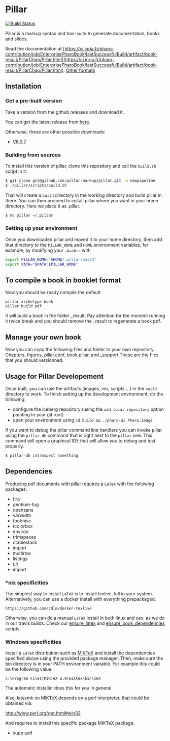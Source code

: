# Pillar

[![Build Status](https://travis-ci.org/pillar-markup/pillar.svg?branch=stable)](https://travis-ci.org/pillar-markup/pillar)

Pillar is a markup syntax and tool-suite to generate documentation, books and slides.

Read the documentation at [https://ci.inria.fr/pharo-contribution/job/EnterprisePharoBook/lastSuccessfulBuild/artifact/book-result/PillarChap/Pillar.html](https://ci.inria.fr/pharo-contribution/job/EnterprisePharoBook/lastSuccessfulBuild/artifact/book-result/PillarChap/Pillar.html).
[Other formats](https://ci.inria.fr/pharo-contribution/job/EnterprisePharoBook/lastSuccessfulBuild/artifactbook-result/PillarChap/)

## Installation

### Get a pre-built version

Take a version from the github releases and download it.

You can get the latest release from [here](https://github.com/pillar-markup/pillar/releases).

Otherwise, these are other possible downloads:
- [V6.0.7](https://github.com/pillar-markup/pillar/archive/v6.0.7.zip)

### Building from sources

To install this version of pillar, clone this repository and call the `build.sh` script in it:

```bash
$ git clone git@github.com:pillar-markup/pillar.git -b newpipeline
$ ./pillar/scripts/build.sh
```

That will create a `build` directory in the working directory and build pillar in there. You can then proceed to install pillar where you want in your home directory.
Here we place it as .pillar. 

```bash
$ mv pillar ~/.pillar
```
### Setting up your environment

Once you downloaded pillar and moved it to your home directory, 
then add that directory to the `PILLAR_HOME` and `HOME` environment variables, for example, by modifying your `.bashrc` with

```bash
export PILLAR_HOME="$HOME/.pillar/build"
export PATH="$PATH:$PILLAR_HOME"
```


## To compile a book in booklet format
Now you should be ready compile the default 

```
pillar archetype book
pillar build pdf
```
It will build a book in the folder _result. Pay attention for the moment 
running it twice break and you should remove the _result to regenerate a book pdf. 

## Manage your own book
Now you can copy the following files and folder to your own repository. 
Chapters, figures, pillar.conf, book.pillar, and _support
These are the files that you should versionned. 



## Usage for Pillar Developement
Once built, you can use the artifacts (images, vm, scripts....) in the `build` directory to work.
To finish setting up the development environment, do the following:
- configure the iceberg repository (using the `add local repository` option pointing to your git root)
- open your environment using `cd build && ./pharo-ui Pharo.image`

If you want to debug the pillar command line handlers you can invoke pillar using the `pillar-db` command that is right next to the `pillar` one. This command will open a graphical IDE that will allow you to debug and test properly.

```bash
$ pillar-db introspect something
```

## Dependencies

Producing pdf documents with pillar requires a `LaTeX` with the following packages:

- fira
- gentium-tug
- opensans
- varwidth
- footmisc
- tcolorbox
- environ
- trimspaces
- ctablestack
- import
- multirow
- listings
- url
- import

### *nix specificities

The simplest way to install `LaTeX` is to install texlive-full in your system. Alternatively, you can use a docker install with everything prepackaged. 

```
https://github.com/cdlm/docker-texlive
```

Otherwise, you can do a manual `LaTeX` install in both linux and osx, as we do in our travis builds. Check our [ensure_latex](scripts/travis/ensure_latex.sh) and [ensure_book_dependencies](scripts/travis/ensure_book_dependencies.sh) scripts.

### Windows specificities

Install a `LaTeX` distribution such as [MiKTeX](https://miktex.org/) and install the dependencies specified above using the provided package manager. Then, make sure the bin directory is in your PATH environment variable. For example this could be the following value:

```
C:\Program Files\MiKTeX 2.9\miktex\bin\x64
```

The automatic installer does this for you in general.

Also, latexmk on MiKTeX depends on a perl interpreter, that could be obtained via:

http://www.perl.org/get.html#win32

And requires to install this specific package MiKTeX package:
- supp-pdf